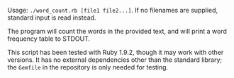Usage: `./word_count.rb [file1 file2...]`. If no filenames are supplied, standard input is read instead.

The program will count the words in the provided text, and will print a word frequency table to STDOUT.

This script has been tested with Ruby 1.9.2, though it may work with other versions. It has no external dependencies other than the standard library; the `Gemfile` in the repository is only needed for testing.